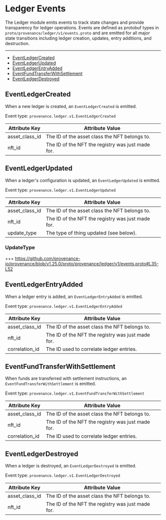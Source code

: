 # Ledger Events

The Ledger module emits events to track state changes and provide transparency for ledger operations. Events are defined as protobuf types in `proto/provenance/ledger/v1/events.proto` and are emitted for all major state transitions including ledger creation, updates, entry additions, and destruction.

---
<!-- TOC 2 2 -->
  - [EventLedgerCreated](#eventledgercreated)
  - [EventLedgerUpdated](#eventledgerupdated)
  - [EventLedgerEntryAdded](#eventledgerentryadded)
  - [EventFundTransferWithSettlement](#eventfundtransferwithsettlement)
  - [EventLedgerDestroyed](#eventledgerdestroyed)


## EventLedgerCreated

When a new ledger is created, an `EventLedgerCreated` is emitted.

Event type: `provenance.ledger.v1.EventLedgerCreated`

| Attribute Key  | Attribute Value                                    |
|----------------|----------------------------------------------------|
| asset_class_id | The ID of the asset class the NFT belongs to.      |
| nft_id         | The ID of the NFT the registry was just made for.  |


## EventLedgerUpdated

When a ledger's configuration is updated, an `EventLedgerUpdated` is emitted.

Event type: `provenance.ledger.v1.EventLedgerUpdated`

| Attribute Key  | Attribute Value                                   |
|----------------|---------------------------------------------------|
| asset_class_id | The ID of the asset class the NFT belongs to.     |
| nft_id         | The ID of the NFT the registry was just made for. |
| update_type    | The type of thing updated (see below).            |

### UpdateType

+++ https://github.com/provenance-io/provenance/blob/v1.25.0/proto/provenance/ledger/v1/events.proto#L35-L52


## EventLedgerEntryAdded

When a ledger entry is added, an `EventLedgerEntryAdded` is emitted.

Event type: `provenance.ledger.v1.EventLedgerEntryAdded`

| Attribute Key   | Attribute Value                                   |
|-----------------|---------------------------------------------------|
| asset_class_id  | The ID of the asset class the NFT belongs to.     |
| nft_id          | The ID of the NFT the registry was just made for. |
| correlation_id  | The ID used to correlate ledger entries.          |


## EventFundTransferWithSettlement

When funds are transferred with settlement instructions, an `EventFundTransferWithSettlement` is emitted.

Event type: `provenance.ledger.v1.EventFundTransferWithSettlement`

| Attribute Key   | Attribute Value                                   |
|-----------------|---------------------------------------------------|
| asset_class_id  | The ID of the asset class the NFT belongs to.     |
| nft_id          | The ID of the NFT the registry was just made for. |
| correlation_id  | The ID used to correlate ledger entries.          |


## EventLedgerDestroyed

When a ledger is destroyed, an `EventLedgerDestroyed` is emitted.

Event type: `provenance.ledger.v1.EventLedgerDestroyed`

| Attribute Key  | Attribute Value                                    |
|----------------|----------------------------------------------------|
| asset_class_id | The ID of the asset class the NFT belongs to.      |
| nft_id         | The ID of the NFT the registry was just made for.  |
